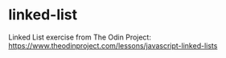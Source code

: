 # linked-list
Linked List exercise from The Odin Project:  https://www.theodinproject.com/lessons/javascript-linked-lists
